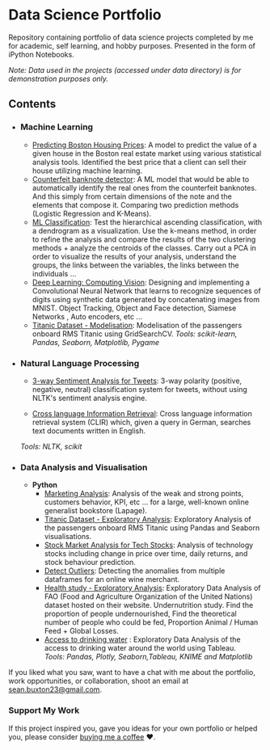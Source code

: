 # Data Science Portfolio
Repository containing portfolio of data science projects completed by me for academic, self learning, and hobby purposes. Presented in the form of iPython Notebooks.

_Note: Data used in the projects (accessed under data directory) is for demonstration purposes only._

## Contents

- ### Machine Learning

	- [Predicting Boston Housing Prices](): A model to predict the value of a given house in the Boston real estate market using various statistical analysis tools. Identified the best price that a client can sell their house utilizing machine learning.
	- [Counterfeit banknote detector](https://github.com/Noxx23/-data-science-portfolio-/blob/main/Detecteur%20de%20faux%20billet.ipynb): A ML model that would be able to automatically identify the real ones from the counterfeit banknotes. And this simply from certain dimensions of the note and the elements that compose it. Comparing two prediction methods (Logistic Regression and K-Means).
	- [ML Classification](https://github.com/Noxx23/-data-science-portfolio-/blob/main/Classification%20ML.ipynb): Test the hierarchical ascending classification, with a dendrogram as a visualization. 
	Use the k-means method, in order to refine the analysis and compare the results of the two clustering methods + analyze the centroids of the classes. 
	Carry out a PCA in order to visualize the results of your analysis, understand the groups, the links between the variables, the links between the individuals ...
	- [Deep Learning: Computing Vision](https://github.com/Noxx23/-data-science-portfolio-/tree/main/DeepLearning_Computing_Vision):  Designing and implementing a Convolutional Neural Network that learns to recognize sequences of digits using synthetic data generated by concatenating images from MNIST. Object Tracking, Object and Face detection, Siamese Networks , Auto encoders, etc ...
	- [Titanic Dataset - Modelisation](https://github.com/Noxx23/-data-science-portfolio-/blob/main/titanic-gridsearchcv.ipynb): Modelisation of the passengers onboard RMS Titanic using GridSearchCV.
	_Tools: scikit-learn, Pandas, Seaborn, Matplotlib, Pygame_ 

- ### Natural Language Processing

	- [3-way Sentiment Analysis for Tweets](): 3-way polarity (positive, negative, neutral) classification system for tweets, without using NLTK's sentiment analysis engine.

	- [Cross language Information Retrieval](): Cross language information retrieval system (CLIR) which, given a query in German, searches text documents written in English.

	_Tools: NLTK, scikit_

- ### Data Analysis and Visualisation
	- __Python__
		- [Marketing Analysis](https://github.com/Noxx23/-data-science-portfolio-/blob/main/Data%20Analysis%20Marketing.ipynb): Analysis of the weak and strong points, customers behavior, KPI, etc ... for a large, well-known online generalist bookstore (Lapage).
		- [Titanic Dataset - Exploratory Analysis](https://github.com/Noxx23/-data-science-portfolio-/blob/main/Pre_process_Titanic.ipynb): Exploratory Analysis of the passengers onboard RMS Titanic using Pandas and Seaborn visualisations.
		- [Stock Market Analysis for Tech Stocks](https://github.com/Noxx23/-data-science-portfolio-/blob/main/Prediction%20Stocks.ipynb): Analysis of technology stocks including change in price over time, daily returns, and stock behaviour prediction.
		- [Detect Outliers](https://github.com/Noxx23/-data-science-portfolio-/blob/main/D%C3%A9tecter%20les%20valeurs%20aberrantes.ipynb): Detecting the anomalies from multiple dataframes for an online wine merchant.
		- [Health study - Exploratory Analysis](https://github.com/Noxx23/-data-science-portfolio-/blob/main/Etude%20sous-nutrition.ipynb): Exploratory Data Analysis of FAO (Food and Agriculture Organization of the United Nations) dataset hosted on their website. Undernutrition study. Find the proportion of people undernourished, Find the theoretical number of people who could be fed, Proportion Animal / Human Feed + Global Losses.
		- [Access to drinking water](https://public.tableau.com/views/DWFA_darosa_kim_2/HistoireDWFA?:language=fr-FR&publish=yes&:display_count=n&:origin=viz_share_link) : Exploratory Data Analysis of the access to drinking water around the world using Tableau.		
	_Tools: Pandas, Plotly, Seaborn,Tableau, KNIME and Matplotlib_
	


If you liked what you saw, want to have a chat with me about the portfolio, work opportunities, or collaboration, shoot an email at sean.buxton23@gmail.com. 

### Support My Work

If this project inspired you, gave you ideas for your own portfolio or helped you, please consider [buying me a coffee](https://www.buymeacoffee.com/seanbuxton) ❤️.   

